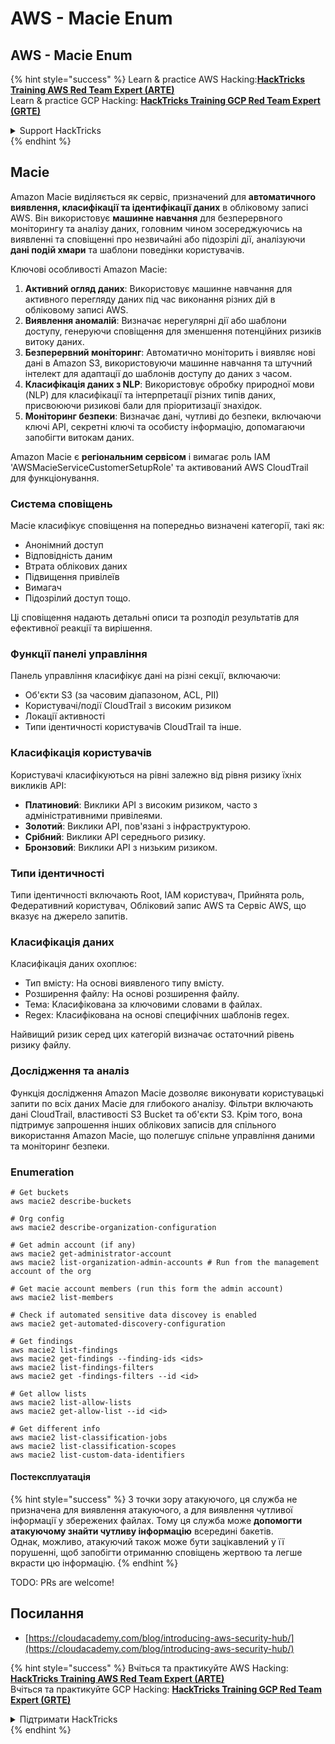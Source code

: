 # AWS - Macie Enum

## AWS - Macie Enum

{% hint style="success" %}
Learn & practice AWS Hacking:<img src="../../../../.gitbook/assets/image (1) (1) (1).png" alt="" data-size="line">[**HackTricks Training AWS Red Team Expert (ARTE)**](https://training.hacktricks.xyz/courses/arte)<img src="../../../../.gitbook/assets/image (1) (1) (1).png" alt="" data-size="line">\
Learn & practice GCP Hacking: <img src="../../../../.gitbook/assets/image (2).png" alt="" data-size="line">[**HackTricks Training GCP Red Team Expert (GRTE)**<img src="../../../../.gitbook/assets/image (2).png" alt="" data-size="line">](https://training.hacktricks.xyz/courses/grte)

<details>

<summary>Support HackTricks</summary>

* Check the [**subscription plans**](https://github.com/sponsors/carlospolop)!
* **Join the** 💬 [**Discord group**](https://discord.gg/hRep4RUj7f) or the [**telegram group**](https://t.me/peass) or **follow** us on **Twitter** 🐦 [**@hacktricks\_live**](https://twitter.com/hacktricks_live)**.**
* **Share hacking tricks by submitting PRs to the** [**HackTricks**](https://github.com/carlospolop/hacktricks) and [**HackTricks Cloud**](https://github.com/carlospolop/hacktricks-cloud) github repos.

</details>
{% endhint %}

## Macie

Amazon Macie виділяється як сервіс, призначений для **автоматичного виявлення, класифікації та ідентифікації даних** в обліковому записі AWS. Він використовує **машинне навчання** для безперервного моніторингу та аналізу даних, головним чином зосереджуючись на виявленні та сповіщенні про незвичайні або підозрілі дії, аналізуючи **дані подій хмари** та шаблони поведінки користувачів.

Ключові особливості Amazon Macie:

1. **Активний огляд даних**: Використовує машинне навчання для активного перегляду даних під час виконання різних дій в обліковому записі AWS.
2. **Виявлення аномалій**: Визначає нерегулярні дії або шаблони доступу, генеруючи сповіщення для зменшення потенційних ризиків витоку даних.
3. **Безперервний моніторинг**: Автоматично моніторить і виявляє нові дані в Amazon S3, використовуючи машинне навчання та штучний інтелект для адаптації до шаблонів доступу до даних з часом.
4. **Класифікація даних з NLP**: Використовує обробку природної мови (NLP) для класифікації та інтерпретації різних типів даних, присвоюючи ризикові бали для пріоритизації знахідок.
5. **Моніторинг безпеки**: Визначає дані, чутливі до безпеки, включаючи ключі API, секретні ключі та особисту інформацію, допомагаючи запобігти витокам даних.

Amazon Macie є **регіональним сервісом** і вимагає роль IAM 'AWSMacieServiceCustomerSetupRole' та активований AWS CloudTrail для функціонування.

### Система сповіщень

Macie класифікує сповіщення на попередньо визначені категорії, такі як:

* Анонімний доступ
* Відповідність даним
* Втрата облікових даних
* Підвищення привілеїв
* Вимагач
* Підозрілий доступ тощо.

Ці сповіщення надають детальні описи та розподіл результатів для ефективної реакції та вирішення.

### Функції панелі управління

Панель управління класифікує дані на різні секції, включаючи:

* Об'єкти S3 (за часовим діапазоном, ACL, PII)
* Користувачі/події CloudTrail з високим ризиком
* Локації активності
* Типи ідентичності користувачів CloudTrail та інше.

### Класифікація користувачів

Користувачі класифікуються на рівні залежно від рівня ризику їхніх викликів API:

* **Платиновий**: Виклики API з високим ризиком, часто з адміністративними привілеями.
* **Золотий**: Виклики API, пов'язані з інфраструктурою.
* **Срібний**: Виклики API середнього ризику.
* **Бронзовий**: Виклики API з низьким ризиком.

### Типи ідентичності

Типи ідентичності включають Root, IAM користувач, Прийнята роль, Федеративний користувач, Обліковий запис AWS та Сервіс AWS, що вказує на джерело запитів.

### Класифікація даних

Класифікація даних охоплює:

* Тип вмісту: На основі виявленого типу вмісту.
* Розширення файлу: На основі розширення файлу.
* Тема: Класифікована за ключовими словами в файлах.
* Regex: Класифікована на основі специфічних шаблонів regex.

Найвищий ризик серед цих категорій визначає остаточний рівень ризику файлу.

### Дослідження та аналіз

Функція дослідження Amazon Macie дозволяє виконувати користувацькі запити по всіх даних Macie для глибокого аналізу. Фільтри включають дані CloudTrail, властивості S3 Bucket та об'єкти S3. Крім того, вона підтримує запрошення інших облікових записів для спільного використання Amazon Macie, що полегшує спільне управління даними та моніторинг безпеки.

### Enumeration
```
# Get buckets
aws macie2 describe-buckets

# Org config
aws macie2 describe-organization-configuration

# Get admin account (if any)
aws macie2 get-administrator-account
aws macie2 list-organization-admin-accounts # Run from the management account of the org

# Get macie account members (run this form the admin account)
aws macie2 list-members

# Check if automated sensitive data discovey is enabled
aws macie2 get-automated-discovery-configuration

# Get findings
aws macie2 list-findings
aws macie2 get-findings --finding-ids <ids>
aws macie2 list-findings-filters
aws macie2 get -findings-filters --id <id>

# Get allow lists
aws macie2 list-allow-lists
aws macie2 get-allow-list --id <id>

# Get different info
aws macie2 list-classification-jobs
aws macie2 list-classification-scopes
aws macie2 list-custom-data-identifiers
```
#### Постексплуатація

{% hint style="success" %}
З точки зору атакуючого, ця служба не призначена для виявлення атакуючого, а для виявлення чутливої інформації у збережених файлах. Тому ця служба може **допомогти атакуючому знайти чутливу інформацію** всередині бакетів.\
Однак, можливо, атакуючий також може бути зацікавлений у її порушенні, щоб запобігти отриманню сповіщень жертвою та легше вкрасти цю інформацію.
{% endhint %}

TODO: PRs are welcome!

## Посилання

* [https://cloudacademy.com/blog/introducing-aws-security-hub/](https://cloudacademy.com/blog/introducing-aws-security-hub/)

{% hint style="success" %}
Вчіться та практикуйте AWS Hacking:<img src="../../../../.gitbook/assets/image (1) (1) (1).png" alt="" data-size="line">[**HackTricks Training AWS Red Team Expert (ARTE)**](https://training.hacktricks.xyz/courses/arte)<img src="../../../../.gitbook/assets/image (1) (1) (1).png" alt="" data-size="line">\
Вчіться та практикуйте GCP Hacking: <img src="../../../../.gitbook/assets/image (2).png" alt="" data-size="line">[**HackTricks Training GCP Red Team Expert (GRTE)**<img src="../../../../.gitbook/assets/image (2).png" alt="" data-size="line">](https://training.hacktricks.xyz/courses/grte)

<details>

<summary>Підтримати HackTricks</summary>

* Перевірте [**плани підписки**](https://github.com/sponsors/carlospolop)!
* **Приєднуйтесь до** 💬 [**групи Discord**](https://discord.gg/hRep4RUj7f) або [**групи Telegram**](https://t.me/peass) або **слідкуйте** за нами в **Twitter** 🐦 [**@hacktricks\_live**](https://twitter.com/hacktricks_live)**.**
* **Діліться хакерськими трюками, надсилаючи PR до** [**HackTricks**](https://github.com/carlospolop/hacktricks) та [**HackTricks Cloud**](https://github.com/carlospolop/hacktricks-cloud) репозиторіїв на github.

</details>
{% endhint %}
